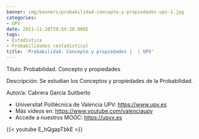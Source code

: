 ```yaml
---
banner: img/banners/probabilidad-concepto-y-propiedades-upv-1.jpg
categories:
- UPV
date: 2011-11-28T20:54:28.000Z
tags:
- Estadística
- Probabilidades (estadística)
title: 'Probabilidad. Concepto y propiedades |  | UPV'
---
```


Título: Probabilidad. Concepto y propiedades

Descripción: Se estudian los Conceptos y propiedades de la  Probabilidad. 

Autor/a: Cabrera García Suitberto



+ Universitat Politècnica de València UPV: https://www.upv.es
+ Más vídeos en: https://www.youtube.com/valenciaupv
+ Accede a nuestros MOOC: https://upvx.es

{{< youtube E_hQgapTbkE >}}
